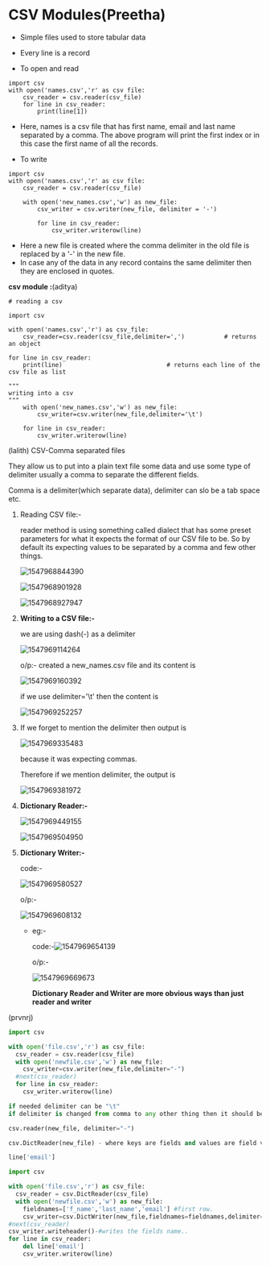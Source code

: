 # CSV Modules(Preetha)

- Simple files used to store tabular data
- Every line is a record

- To open and read
```
import csv
with open('names.csv','r' as csv file:
	csv_reader = csv.reader(csv_file)
	for line in csv_reader:
		print(line[1])
```
- Here, names is a csv file that has first name, email and last name separated by a comma. The above program will print the first index or in this case the first name of all the records.

- To write
```
import csv
with open('names.csv','r' as csv file:
	csv_reader = csv.reader(csv_file)
	
	with open('new_names.csv','w') as new_file:
		csv_writer = csv.writer(new_file, delimiter = '-')
		
		for line in csv_reader:
			csv_writer.writerow(line)
```
- Here a new file is created where the comma delimiter in the old file is replaced by a '-' in the new file.
- In case any of the data in any record contains the same delimiter then they are enclosed in quotes.

**csv module :**(aditya)

```python3
# reading a csv 

import csv

with open('names.csv','r') as csv_file:
	csv_reader=csv.reader(csv_file,delimiter=',')			# returns an object
	
for line in csv_reader:
	print(line)								# returns each line of the csv file as list
	
"""
writing into a csv
"""
	with open('new_names.csv','w') as new_file:
		csv_writer=csv.writer(new_file,delimiter='\t')
	
	for line in csv_reader:
		csv_writer.writerow(line)
```
(lalith)
CSV-Comma separated files

They allow us to put into a plain text file some data and use some type of delimiter usually a comma to separate the different fields.

Comma is  a delimiter(which separate data), delimiter can slo be a tab space etc.

1. Reading CSV file:-

   reader method is using something called dialect that has some preset parameters for what it expects the format of our CSV file to be. So by default its expecting values to be separated by a comma and few other things.

   ![1547968844390](https://github.com/adityakuppa26/Python-Notes/blob/lalith_notes/images/1547968844390.png)

   ![1547968901928](https://github.com/adityakuppa26/Python-Notes/blob/lalith_notes/images/1547968901928.png) 

   ![1547968927947](https://github.com/adityakuppa26/Python-Notes/blob/lalith_notes/images/1547968927947.png)

2. **Writing to a CSV file:-**

   we are using dash(-) as a delimiter

   ![1547969114264](https://github.com/adityakuppa26/Python-Notes/blob/lalith_notes/images/1547969114264.png) 

   o/p:- created a new_names.csv file and its content is 

   ![1547969160392](https://github.com/adityakuppa26/Python-Notes/blob/lalith_notes/images/1547969160392.png) 

   if we use delimiter='\t' then the content is

   ![1547969252257](https://github.com/adityakuppa26/Python-Notes/blob/lalith_notes/images/1547969252257.png) 

   

3. If we forget to mention the delimiter then output is 

   ![1547969335483](https://github.com/adityakuppa26/Python-Notes/blob/lalith_notes/images/1547969335483.png) 

   because it was expecting commas.

   Therefore if we mention delimiter, the output is

   ![1547969381972](https://github.com/adityakuppa26/Python-Notes/blob/lalith_notes/images/1547969381972.png) 

4. **Dictionary Reader:-**

   ![1547969449155](https://github.com/adityakuppa26/Python-Notes/blob/lalith_notes/images/1547969449155.png) 

   ![1547969504950](https://github.com/adityakuppa26/Python-Notes/blob/lalith_notes/images/1547969504950.png)

5. **Dictionary Writer:-**

   code:-

   ![1547969580527](https://github.com/adityakuppa26/Python-Notes/blob/lalith_notes/images/1547969580527.png) 

   o/p:-

   ![1547969608132](https://github.com/adityakuppa26/Python-Notes/blob/lalith_notes/images/1547969608132.png) 

   - eg:- 

     code:-![1547969654139](https://github.com/adityakuppa26/Python-Notes/blob/lalith_notes/images/1547969654139.png) 

     o/p:-

     ![1547969669673](https://github.com/adityakuppa26/Python-Notes/blob/lalith_notes/images/1547969669673.png) 

     **Dictionary Reader and Writer are more obvious ways than just reader and writer**

(prvnrj)
```python
import csv

with open('file.csv','r') as csv_file:
  csv_reader = csv.reader(csv_file)
  with open('newfile.csv','w') as new_file:
    csv_writer=csv.writer(new_file,delimiter="-")
  #next(csv_reader)
  for line in csv_reader:
    csv_writer.writerow(line)

if needed delimiter can be "\t"
if delimiter is changed from comma to any other thing then it should be passed as delimiter argument.

csv.reader(new_file, delimiter="-")

csv.DictReader(new_file) - where keys are fields and values are field values

line['email']

import csv

with open('file.csv','r') as csv_file:
  csv_reader = csv.DictReader(csv_file)
  with open('newfile.csv','w') as new_file:
    fieldnames=['f_name','last_name','email'] #first row.
    csv_writer=csv.DictWriter(new_file,fieldnames=fieldnames,delimiter="-")
#next(csv_reader)
csv_writer.writeheader()-#writes the fields name..
for line in csv_reader:
	del line['email']
	csv_writer.writerow(line)

```